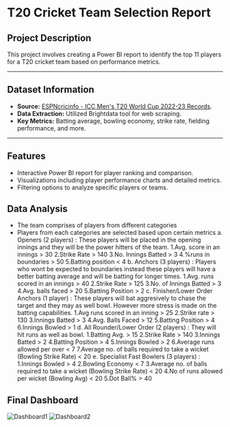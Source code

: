 # **T20 Cricket Team Selection Report**

## **Project Description**

This project involves creating a Power BI report to identify the top 11 players for a T20 cricket team based on performance metrics.

---

## **Dataset Information**

- **Source:** [ESPNcricinfo - ICC Men's T20 World Cup 2022-23 Records](https://www.espncricinfo.com/records/tournament/team-match-results/icc-men-s-t20-world-cup-2022-23-14450).
- **Data Extraction:** Utilized Brightdata tool for web scraping.
- **Key Metrics:** Batting average, bowling economy, strike rate, fielding performance, and more.

---

## **Features**

- Interactive Power BI report for player ranking and comparison.
- Visualizations including player performance charts and detailed metrics.
- Filtering options to analyze specific players or teams.

## **Data Analysis**

- The team comprises of players from different categories
- Players from each categories are selected based upon certain metrics
  a. Openers (2 players) : These players will be placed in the opening innings and they will be the power hitters of the team.
  1.Avg. score in an innings > 30
  2.Strike Rate > 140
  3.No. Innings Batted > 3
  4.%runs in boundaries > 50
  5.Batting position < 4
  b. Anchors (3 players) : Players who wont be expected to boundaries instead these players will have a better batting average and will be batting for longer times.
  1.Avg. runs scored in an innings > 40
  2.Strike Rate > 125
  3.No. of Innings Batted > 3
  4.Avg. balls faced > 20
  5.Batting Position > 2
  c. Finisher/Lower Order Anchors (1 player) : These players will bat aggresively to chase the target and they may as well bowl. However more stress is made on the batting capabilities.
  1.Avg runs scored in an inning > 25
  2.Strike rate > 130
  3.Innings Batted > 3
  4.Avg. Balls Faced > 12
  5.Batting Position > 4
  6.Innings Bowled > 1
  d. All Rounder/Lower Order (2 players) : They will hit runs as well as bowl.
  1.Batting Avg. > 15
  2.Strike Rate > 140
  3.Innings Batted > 2
  4.Batting Position > 4
  5.Innings Bowled > 2
  6.Average runs allowed per over < 7
  7.Average no. of balls required to take a wicket (Bowling Strike Rate) < 20
  e. Specialist Fast Bowlers (3 players) :
  1.Innings Bowled > 4
  2.Bowling Economy < 7
  3.Average no. of balls required to take a wicket (Bowling Strike Rate) < 20
  4.No of runs allowed per wicket (Bowling Avg) < 20
  5.Dot Ball% > 40

## **Final Dashboard**

![Dashboard1](https://drive.google.com/file/d/19OO1Kz7DX6-yqj7spfWTDALVUei8RG9_/view?usp=sharing)
![Dashboard2](https://drive.google.com/file/d/1JPnXFNuoujLTqp_boPqo_U20tuzt02K7/view?usp=sharing)

